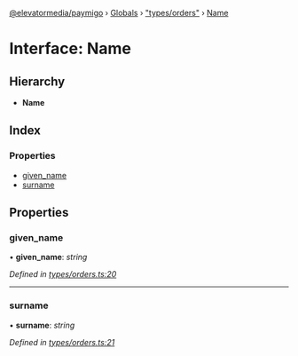 [@elevatormedia/paymigo](../README.md) › [Globals](../globals.md) › ["types/orders"](../modules/_types_orders_.md) › [Name](_types_orders_.name.md)

# Interface: Name

## Hierarchy

-   **Name**

## Index

### Properties

-   [given_name](_types_orders_.name.md#given_name)
-   [surname](_types_orders_.name.md#surname)

## Properties

### given_name

• **given_name**: _string_

_Defined in [types/orders.ts:20](https://github.com/ELEVATORmedia/paymigo/blob/396f1ec/src/types/orders.ts#L20)_

---

### surname

• **surname**: _string_

_Defined in [types/orders.ts:21](https://github.com/ELEVATORmedia/paymigo/blob/396f1ec/src/types/orders.ts#L21)_
